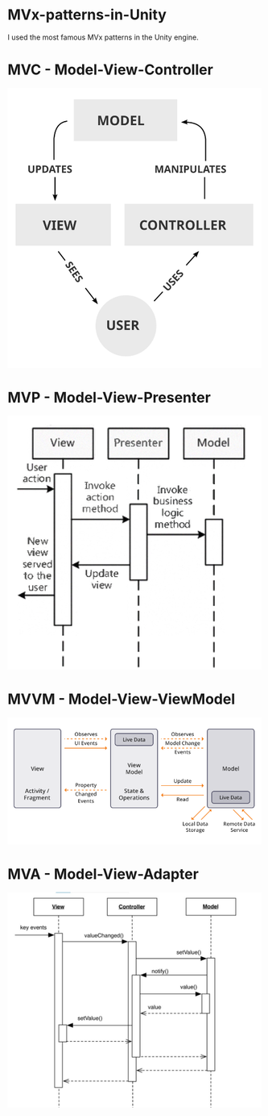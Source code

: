 # MVx-patterns-in-Unity
I used the most famous MVx patterns in the Unity engine.
# MVC - Model-View-Controller
![](Images//MVC.svg)
# MVP - Model-View-Presenter
![](Images//MVP.png)
# MVVM - Model-View-ViewModel
![](Images//MVVM.png)
# MVA - Model-View-Adapter
![](Images//MVA.jpg)